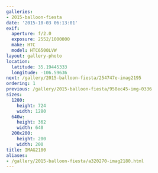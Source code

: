 ```yaml
---
galleries:
- 2015-balloon-fiesta
date: '2015-10-03 06:13:01'
exif:
  aperture: f/2.0
  exposure: 2552/1000000
  make: HTC
  model: HTC6500LVW
layout: gallery-photo
location:
  latitude: 35.19445333
  longitude: -106.59636
next: /gallery/2015-balloon-fiesta/254747e-imag2195
ordering: 1
previous: /gallery/2015-balloon-fiesta/958ec45-img-0336
sizes:
  1280:
    height: 724
    width: 1280
  640w:
    height: 362
    width: 640
  200x200:
    height: 200
    width: 200
title: IMAG2180
aliases:
- /gallery/2015-balloon-fiesta/a320270-imag2180.html
---
```


